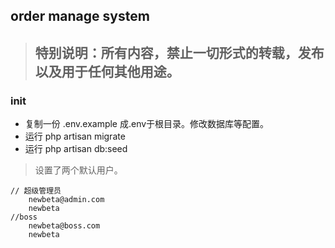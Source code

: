 ## order manage system

> ## 特别说明：所有内容，禁止一切形式的转载，发布以及用于任何其他用途。
### init
- 复制一份 .env.example 成.env于根目录。修改数据库等配置。
- 运行 php artisan migrate
- 运行 php artisan db:seed

> 设置了两个默认用户。
```
// 超级管理员
    newbeta@admin.com
    newbeta
//boss
    newbeta@boss.com
    newbeta
```

